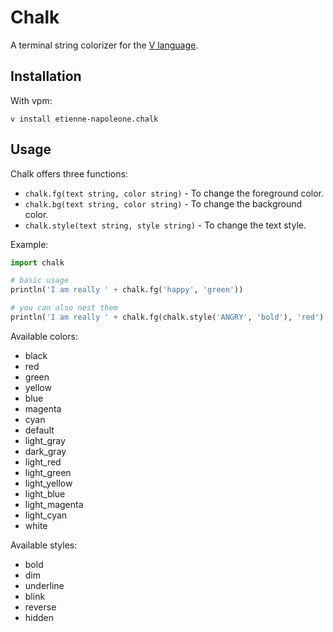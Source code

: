 # Chalk

A terminal string colorizer for the [V language](https://vlang.io).


## Installation

With vpm:
```
v install etienne-napoleone.chalk
```

## Usage

Chalk offers three functions:
- `chalk.fg(text string, color string)` - To change the foreground color.
- `chalk.bg(text string, color string)` - To change the background color.
- `chalk.style(text string, style string)` - To change the text style.

Example:

```python
import chalk

# basic usage
println('I am really ' + chalk.fg('happy', 'green'))

# you can also nest them
println('I am really ' + chalk.fg(chalk.style('ANGRY', 'bold'), 'red') 
```

Available colors:
- black
- red
- green
- yellow
- blue
- magenta
- cyan
- default
- light_gray
- dark_gray
- light_red
- light_green
- light_yellow
- light_blue
- light_magenta
- light_cyan
- white

Available styles:
- bold
- dim
- underline
- blink
- reverse
- hidden
